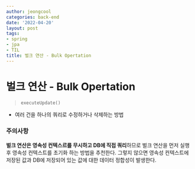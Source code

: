 ```yaml
---
author: jeongcool
categories: back-end
date: '2022-04-20'
layout: post
tags:
- spring
- jpa
- TIL
title: 벌크 연산 - Bulk Opertation
---
```


# 벌크 연산 - Bulk Opertation
> `executeUpdate()`
- 여러 건을 하나의 쿼리로 수정하거나 삭제하는 방법


### 주의사항
**벌크 연산은 영속성 컨텍스르를 무시하고 DB에 직접 쿼리**하므로 벌크 연산을 먼저 실행 후 영속성 컨텍스트를 초기화 하는 방법을 추천한다. 그렇지 않으면 영속성 컨텍스트에 저장된 값과 DB에 저장되어 있는 값에 대한 데이터 정합성이 발생한다.